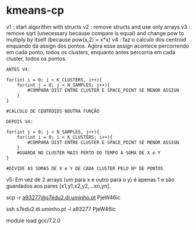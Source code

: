 # kmeans-cp
 
v1 : start algorithm with structs
v2 : remove structs and use only arrays
v3 : remove sqrt (unecessary because compare is equal) and change pow to multiply by itself (because pow(x,2) = x*x)
v4 : faz o calculo dos centroid enquando dá assign dos pontos. Agora esse assign acontece percorrendo em cada ponto, todos os clusters, enquanto antes percorria em cada cluster, todos os pontos.


    ANTES V4:

    for(int i = 0; i < K_CLUSTERS, i++){
        for(int j = 0; j < N_SAMPLES; j++){
            #COMPARA DIST ENTRE CLUSTER E SPACE_POINT SE MENOR ASSIGN
        }
    }

    #CALCULO DE CENTROIDS NOUTRA FUNÇÃO

    DEPOIS V4:

    for(int j = 0; j < N_SAMPLES, j++){
        for(int i = 0; i < K_CLUSTERS; i++){
            #COMPARA DIST ENTRE CLUSTER E SPACE_POINT SE MENOR ASSIGN
        }
        #GUARDA NO CLUSTER MAIS PERTO DO TEMPO A SOMA DE X e Y
    }

    #DIVIDE AS SOMAS DE X e Y DE CADA CLUSTER PELO Nº DE PONTOS

v5: Em vez de 2 arrays (um para x e outro para o y) é apenas 1 e são guardados aos pares [x1,y1,x2,y2,...xn,yn].


scp -r <source> a93277@s7edu2.di.uminho.pt
PjeW46ic

ssh s7edu2.di.uminho.pt -l a93277
PjeW46ic

module load gcc/7.2.0